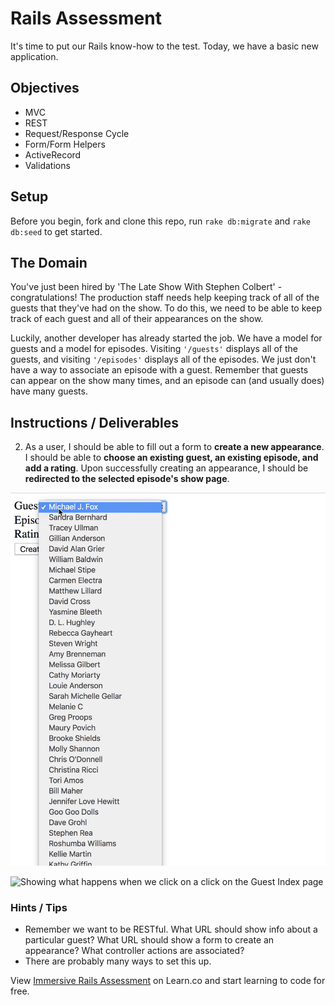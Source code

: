 # Rails Assessment

It's time to put our Rails know-how to the test. Today, we have a basic new application.

## Objectives
+ MVC
+ REST
+ Request/Response Cycle
+ Form/Form Helpers
+ ActiveRecord
+ Validations

## Setup

Before you begin, fork and clone this repo, run `rake db:migrate` and `rake db:seed` to get started.

## The Domain

You've just been hired by 'The Late Show With Stephen Colbert' - congratulations! The production staff needs help keeping track of all of the guests that they've had on the show. To do this, we need to be able to keep track of each guest and all of their appearances on the show.

Luckily, another developer has already started the job. We have a model for guests and a model for episodes. Visiting `'/guests'` displays all of the guests, and visiting `'/episodes'` displays all of the episodes. We just don't have a way to associate an episode with a guest. Remember that guests can appear on the show many times, and an episode can (and usually does) have many guests.

## Instructions / Deliverables
<!-- 1. To log that a specific guest appeared on a certain episode, we'll need to store some additional data. Make the necessary updates to the schema so that **a guest can appear on many episodes**, as well as **an episode can have multiple guests**.The appearance should also have a way to **store the guest's rating for that episode in the range of 1 to 5**.   -->

2. As a user, I should be able to fill out a form to **create a new appearance**. I should be able to **choose an existing guest, an existing episode, and add a rating**. Upon successfully creating an appearance, I should be **redirected to the selected episode's show page**.

![Form for relating an episode and a guest](form.gif)

<!-- 3. On the guests index page, clicking on a guest's name should take us to a **detail view about each guest**. This View should **include the guest's name and occupation**. -->

![Showing what happens when we click on a click on the Guest Index page](guest_index_to_show.gif)

<!-- 4. As a user, I should be able to **view all of the guests for a particular episode**. This means that we'll need an episode's show page that lists out all of the guests who were on that episode. -->


### Hints / Tips

+ Remember we want to be RESTful. What URL should show info about a particular guest? What URL should show a form to create an appearance? What controller actions are associated?  
+ There are probably many ways to set this up.

<p class='util--hide'>View <a href='https://learn.co/lessons/immersive-rails-assessment'>Immersive Rails Assessment</a> on Learn.co and start learning to code for free.</p>

